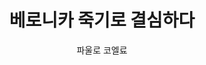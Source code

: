 ---
title: 베로니카 죽기로 결심하다 
author: 파울로 코엘료 
category: book
coverUrl: http://image.kyobobook.co.kr/images/book/medium/427/m9788982817427.jpg
---